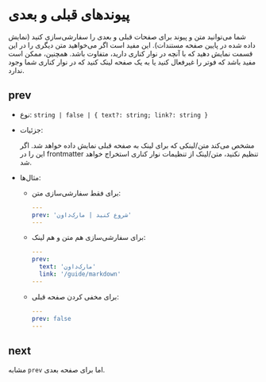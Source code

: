 # پیوندهای قبلی و بعدی

شما می‌توانید متن و پیوند برای صفحات قبلی و بعدی را سفارشی‌سازی کنید (نمایش داده شده در پایین صفحه مستندات). این مفید است اگر می‌خواهید متن دیگری را در این قسمت نمایش دهید که با آنچه در نوار کناری دارید، متفاوت باشد. همچنین، ممکن است مفید باشد که فوتر را غیرفعال کنید یا به یک صفحه لینک کنید که در نوار کناری شما وجود ندارد.

## prev

- نوع: `string | false | { text?: string; link?: string }`

- جزئیات:

  مشخص می‌کند متن/لینکی که برای لینک به صفحه قبلی نمایش داده خواهد شد. اگر این را در frontmatter تنظیم نکنید، متن/لینک از تنظیمات نوار کناری استخراج خواهد شد.

- مثال‌ها:

  - برای فقط سفارشی‌سازی متن:

    ```yaml
    ---
    prev: 'شروع کنید | مارک‌داون'
    ---
    ```

  - برای سفارشی‌سازی هم متن و هم لینک:

    ```yaml
    ---
    prev:
      text: 'مارک‌داون'
      link: '/guide/markdown'
    ---
    ```

  - برای مخفی کردن صفحه قبلی:

    ```yaml
    ---
    prev: false
    ---
    ```

## next

مشابه `prev` اما برای صفحه بعدی.
